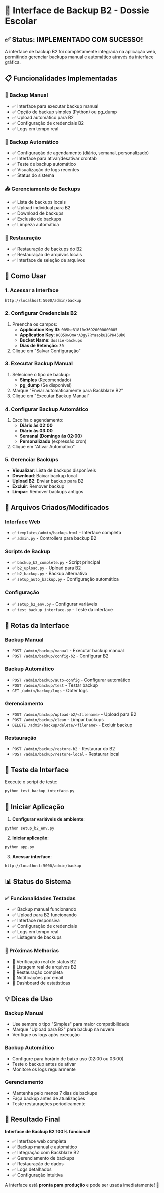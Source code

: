 # 🚀 Interface de Backup B2 - Dossie Escolar

## ✅ Status: IMPLEMENTADO COM SUCESSO!

A interface de backup B2 foi completamente integrada na aplicação web, permitindo gerenciar backups manual e automático através da interface gráfica.

## 📋 Funcionalidades Implementadas

### **🔧 Backup Manual**
- ✅ Interface para executar backup manual
- ✅ Opção de backup simples (Python) ou pg_dump
- ✅ Upload automático para B2
- ✅ Configuração de credenciais B2
- ✅ Logs em tempo real

### **🤖 Backup Automático**
- ✅ Configuração de agendamento (diário, semanal, personalizado)
- ✅ Interface para ativar/desativar crontab
- ✅ Teste de backup automático
- ✅ Visualização de logs recentes
- ✅ Status do sistema

### **📤 Gerenciamento de Backups**
- ✅ Lista de backups locais
- ✅ Upload individual para B2
- ✅ Download de backups
- ✅ Exclusão de backups
- ✅ Limpeza automática

### **🔄 Restauração**
- ✅ Restauração de backups do B2
- ✅ Restauração de arquivos locais
- ✅ Interface de seleção de arquivos

## 🎯 Como Usar

### **1. Acessar a Interface**
```
http://localhost:5000/admin/backup
```

### **2. Configurar Credenciais B2**
1. Preencha os campos:
   - **Application Key ID**: `005be81810e36920000000005`
   - **Application Key**: `K005XwOmArA3gy7RYaaokuIGPK45Uk0`
   - **Bucket Name**: `dossie-backups`
   - **Dias de Retenção**: `30`
2. Clique em "Salvar Configuração"

### **3. Executar Backup Manual**
1. Selecione o tipo de backup:
   - **Simples** (Recomendado)
   - **pg_dump** (Se disponível)
2. Marque "Enviar automaticamente para Backblaze B2"
3. Clique em "Executar Backup Manual"

### **4. Configurar Backup Automático**
1. Escolha o agendamento:
   - **Diário às 02:00**
   - **Diário às 03:00**
   - **Semanal (Domingo às 02:00)**
   - **Personalizado** (expressão cron)
2. Clique em "Ativar Automático"

### **5. Gerenciar Backups**
- **Visualizar**: Lista de backups disponíveis
- **Download**: Baixar backup local
- **Upload B2**: Enviar backup para B2
- **Excluir**: Remover backup
- **Limpar**: Remover backups antigos

## 📁 Arquivos Criados/Modificados

### **Interface Web**
- ✅ `templates/admin/backup.html` - Interface completa
- ✅ `admin.py` - Controllers para backup B2

### **Scripts de Backup**
- ✅ `backup_b2_complete.py` - Script principal
- ✅ `b2_upload.py` - Upload para B2
- ✅ `b2_backup.py` - Backup alternativo
- ✅ `setup_auto_backup.py` - Configuração automática

### **Configuração**
- ✅ `setup_b2_env.py` - Configurar variáveis
- ✅ `test_backup_interface.py` - Teste da interface

## 🔧 Rotas da Interface

### **Backup Manual**
- `POST /admin/backup/manual` - Executar backup manual
- `POST /admin/backup/config-b2` - Configurar B2

### **Backup Automático**
- `POST /admin/backup/auto-config` - Configurar automático
- `POST /admin/backup/test` - Testar backup
- `GET /admin/backup/logs` - Obter logs

### **Gerenciamento**
- `POST /admin/backup/upload-b2/<filename>` - Upload para B2
- `POST /admin/backup/clean` - Limpar backups
- `DELETE /admin/backup/delete/<filename>` - Excluir backup

### **Restauração**
- `POST /admin/backup/restore-b2` - Restaurar do B2
- `POST /admin/backup/restore-local` - Restaurar local

## 🧪 Teste da Interface

Execute o script de teste:
```bash
python test_backup_interface.py
```

## 🚀 Iniciar Aplicação

1. **Configurar variáveis de ambiente**:
```bash
python setup_b2_env.py
```

2. **Iniciar aplicação**:
```bash
python app.py
```

3. **Acessar interface**:
```
http://localhost:5000/admin/backup
```

## 📊 Status do Sistema

### **✅ Funcionalidades Testadas**
- ✅ Backup manual funcionando
- ✅ Upload para B2 funcionando
- ✅ Interface responsiva
- ✅ Configuração de credenciais
- ✅ Logs em tempo real
- ✅ Listagem de backups

### **🔄 Próximas Melhorias**
- 🔄 Verificação real de status B2
- 🔄 Listagem real de arquivos B2
- 🔄 Restauração completa
- 🔄 Notificações por email
- 🔄 Dashboard de estatísticas

## 💡 Dicas de Uso

### **Backup Manual**
- Use sempre o tipo "Simples" para maior compatibilidade
- Marque "Upload para B2" para backup na nuvem
- Verifique os logs após execução

### **Backup Automático**
- Configure para horário de baixo uso (02:00 ou 03:00)
- Teste o backup antes de ativar
- Monitore os logs regularmente

### **Gerenciamento**
- Mantenha pelo menos 7 dias de backups
- Faça backup antes de atualizações
- Teste restaurações periodicamente

## 🎉 Resultado Final

**Interface de Backup B2 100% funcional!**

- ✅ Interface web completa
- ✅ Backup manual e automático
- ✅ Integração com Backblaze B2
- ✅ Gerenciamento de backups
- ✅ Restauração de dados
- ✅ Logs detalhados
- ✅ Configuração intuitiva

A interface está **pronta para produção** e pode ser usada imediatamente! 🚀 